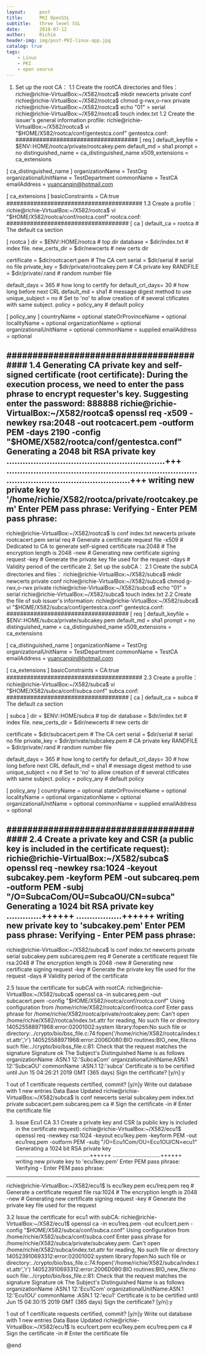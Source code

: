 ```yaml
---
layout:     post
title:      PKI OpenSSL
subtitle:   three level SSL
date:       2018-07-12
author:     Richie
header-img: img/post-PKI-linux-app.jpg
catalog: true
tags:
    - Linux
    - PKI
    - open source
---
```

1.	Set up the root CA：
1.1 Create the rootCA directories and files：
richie@richie-VirtualBox:~/X582/rootca$ mkdir newcerts private conf
richie@richie-VirtualBox:~/X582/rootca$ chmod g-rwx,o-rwx private
richie@richie-VirtualBox:~/X582/rootca$ echo "01" > serial
richie@richie-VirtualBox:~/X582/rootca$ touch index.txt
1.2 Create the issuer's general information profile:
richie@richie-VirtualBox:~/X582/rootca$ vi "$HOME/X582/rootca/conf/gentestca.conf"
gentestca.conf:
####################################
[ req ]
default_keyfile = $ENV::HOME/rootca/private/rootcakey.pem
default_md = sha1
prompt = no
distinguished_name = ca_distinguished_name
x509_extensions = ca_extensions
 
[ ca_distinguished_name ]
organizationName = TestOrg
organizationalUnitName  = TestDepartment
commonName = TestCA
emailAddress = yuancanqin@hotmail.com
 
[ ca_extensions ]
basicConstraints = CA:true
########################################
1.3 Create a profile：
richie@richie-VirtualBox:~/X582/rootca$ vi "$HOME/X582/rootca/conf/rootca.conf"
rootca.conf:
####################################
[ ca ]
default_ca      = rootca                 # The default ca section
 
[ rootca ]
dir            = $ENV::HOME/rootca       # top dir
database       = $dir/index.txt          # index file.
new_certs_dir  = $dir/newcerts           # new certs dir
 
certificate    = $dir/rootcacert.pem         # The CA cert
serial         = $dir/serial             # serial no file
private_key    = $dir/private/rootcakey.pem  # CA private key
RANDFILE       = $dir/private/.rand      # random number file
 
default_days   = 365                     # how long to certify for
default_crl_days= 30                     # how long before next CRL
default_md     = sha1                    # message digest method to use
unique_subject = no                      # Set to 'no' to allow creation of
                                         # several ctificates with same subject.
policy         = policy_any              # default policy
 
[ policy_any ]
countryName             = optional
stateOrProvinceName     = optional
localityName            = optional
organizationName        = optional
organizationalUnitName  = optional
commonName              = supplied
emailAddress            = optional
 
########################################
1.4 Generating CA private key and self-signed certificate (root certificate):
During the execution process, we need to enter the pass phrase to encrypt requester's key. Suggesting enter the password: 888888
richie@richie-VirtualBox:~/X582/rootca$ openssl req -x509 -newkey rsa:2048 -out rootcacert.pem -outform PEM -days 2190 -config "$HOME/X582/rootca/conf/gentestca.conf"
Generating a 2048 bit RSA private key
...........................................................+++
.....................................................................................................................+++
writing new private key to '/home/richie/X582/rootca/private/rootcakey.pem'
Enter PEM pass phrase:
Verifying - Enter PEM pass phrase:
-----
richie@richie-VirtualBox:~/X582/rootca$ ls
conf  index.txt  newcerts  private  rootcacert.pem  serial
req    # Generate a certificate request file
-x509 # Dedicated to CA to generate self-signed certificate
rsa:2048  # The encryption length is 2048
-new  # Generating new certificate signing request
-key  # Generate the private key file used for the request
-days # Validity period of the certificate
2.	Set up the subCA：
2.1 Create the subCA directories and files：
richie@richie-VirtualBox:~/X582/subca$ mkdir newcerts private conf
richie@richie-VirtualBox:~/X582/subca$ chmod g-rwx,o-rwx private
richie@richie-VirtualBox:~/X582/subca$ echo "01" > serial
richie@richie-VirtualBox:~/X582/subca$ touch index.txt
2.2 Create the file of sub issuer's information:
richie@richie-VirtualBox:~/X582/subca$ vi "$HOME/X582/subca/conf/gentestca.conf" 
gentestca.conf:
####################################
[ req ]
default_keyfile = $ENV::HOME/subca/private/subcakey.pem
default_md = sha1
prompt = no
distinguished_name = ca_distinguished_name
x509_extensions = ca_extensions
 
[ ca_distinguished_name ]
organizationName = TestOrg
organizationalUnitName  = TestDepartment
commonName = TestCA
emailAddress = yuancanqin@hotmail.com
 
[ ca_extensions ]
basicConstraints = CA:true
########################################
2.3 Create a profile：
richie@richie-VirtualBox:~/X582/subca$ vi "$HOME/X582/subca/conf/subca.conf"
subca.conf:
####################################
[ ca ]
default_ca      = subca                  # The default ca section
 
[ subca ]
dir            = $ENV::HOME/subca        # top dir
database       = $dir/index.txt          # index file.
new_certs_dir  = $dir/newcerts           # new certs dir
 
certificate    = $dir/subcacert.pem      # The CA cert
serial         = $dir/serial             # serial no file
private_key    = $dir/private/subcakey.pem  # CA private key
RANDFILE       = $dir/private/.rand      # random number file
 
default_days   = 365                     # how long to certify for
default_crl_days= 30                     # how long before next CRL
default_md     = sha1                    # message digest method to use
unique_subject = no                      # Set to 'no' to allow creation of
                                         # several ctificates with same subject.
policy         = policy_any              # default policy
 
[ policy_any ]
countryName             = optional
stateOrProvinceName     = optional
localityName            = optional
organizationName        = optional
organizationalUnitName  = optional
commonName              = supplied
emailAddress            = optional
 
########################################
 2.4 Create a private key and CSR (a public key is included in the certificate request):
richie@richie-VirtualBox:~/X582/subca$ openssl req -newkey rsa:1024 -keyout subcakey.pem -keyform PEM -out subcareq.pem -outform PEM -subj "/O=SubcaCom/OU=SubcaOU/CN=subca" 
Generating a 1024 bit RSA private key
.............++++++
.................++++++
writing new private key to 'subcakey.pem'
Enter PEM pass phrase:
Verifying - Enter PEM pass phrase:
-----
richie@richie-VirtualBox:~/X582/subca$ ls
conf  index.txt  newcerts  private  serial  subcakey.pem  subcareq.pem
req    # Generate a certificate request file
rsa:2048  # The encryption length is 2048
-new  # Generating new certificate signing request
-key  # Generate the private key file used for the request
-days # Validity period of the certificate

2.5 Issue the certificate for subCA with rootCA:
richie@richie-VirtualBox:~/X582/subca$ openssl ca -in subcareq.pem -out subcacert.pem -config "$HOME/X582/rootca/conf/rootca.conf"
Using configuration from /home/richie/X582/rootca/conf/rootca.conf
Enter pass phrase for /home/richie/X582/rootca/private/rootcakey.pem:
Can't open /home/richie/X582/rootca/index.txt.attr for reading, No such file or directory
140525588971968:error:02001002:system library:fopen:No such file or directory:../crypto/bio/bss_file.c:74:fopen('/home/richie/X582/rootca/index.txt.attr','r')
140525588971968:error:2006D080:BIO routines:BIO_new_file:no such file:../crypto/bio/bss_file.c:81:
Check that the request matches the signature
Signature ok
The Subject's Distinguished Name is as follows
organizationName      :ASN.1 12:'SubcaCom'
organizationalUnitName:ASN.1 12:'SubcaOU'
commonName            :ASN.1 12:'subca'
Certificate is to be certified until Jun 15 04:26:21 2019 GMT (365 days)
Sign the certificate? [y/n]:y


1 out of 1 certificate requests certified, commit? [y/n]y
Write out database with 1 new entries
Data Base Updated
richie@richie-VirtualBox:~/X582/subca$ ls
conf       newcerts  serial         subcakey.pem
index.txt  private   subcacert.pem  subcareq.pem
ca     # Sign the certificate
-in    # Enter the certificate file

3.	Issue Ecu1 CA
3.1 Create a private key and CSR (a public key is included in the certificate request):
richie@richie-VirtualBox:~/X582/ecu1$ openssl req -newkey rsa:1024 -keyout ecu1key.pem -keyform PEM -out ecu1req.pem -outform PEM -subj "/O=Ecu1Com/OU=Ecu1OU/CN=ecu1" 
Generating a 1024 bit RSA private key
................................................++++++
...............................++++++
writing new private key to 'ecu1key.pem'
Enter PEM pass phrase:
Verifying - Enter PEM pass phrase:
-----
richie@richie-VirtualBox:~/X582/ecu1$ ls
ecu1key.pem  ecu1req.pem
req    # Generate a certificate request file
rsa:1024  # The encryption length is 2048
-new  # Generating new certificate signing request
-key  # Generate the private key file used for the request

3.2 Issue the certificate for ecu1 with subCA:
richie@richie-VirtualBox:~/X582/ecu1$ openssl ca -in ecu1req.pem -out ecu1cert.pem -config "$HOME/X582/subca/conf/subca.conf"
Using configuration from /home/richie/X582/subca/conf/subca.conf
Enter pass phrase for /home/richie/X582/subca/private/subcakey.pem:
Can't open /home/richie/X582/subca/index.txt.attr for reading, No such file or directory
140523910693312:error:02001002:system library:fopen:No such file or directory:../crypto/bio/bss_file.c:74:fopen('/home/richie/X582/subca/index.txt.attr','r')
140523910693312:error:2006D080:BIO routines:BIO_new_file:no such file:../crypto/bio/bss_file.c:81:
Check that the request matches the signature
Signature ok
The Subject's Distinguished Name is as follows
organizationName      :ASN.1 12:'Ecu1Com'
organizationalUnitName:ASN.1 12:'Ecu1OU'
commonName            :ASN.1 12:'ecu1'
Certificate is to be certified until Jun 15 04:30:15 2019 GMT (365 days)
Sign the certificate? [y/n]:y


1 out of 1 certificate requests certified, commit? [y/n]y
Write out database with 1 new entries
Data Base Updated
richie@richie-VirtualBox:~/X582/ecu1$ ls
ecu1cert.pem  ecu1key.pem  ecu1req.pem
ca     # Sign the certificate
-in    # Enter the certificate file




@end

```
